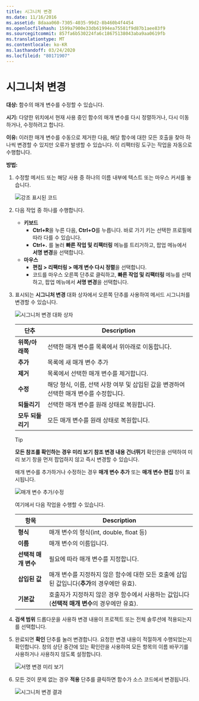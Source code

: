 ```yaml
---
title: 시그니처 변경
ms.date: 11/16/2016
ms.assetid: 8daaa060-7305-4035-99d2-8b460b4f4454
ms.openlocfilehash: 1599a7900e33db61994ea75581f9d87b1aee83f9
ms.sourcegitcommit: 857fa6b530224fa6c18675138043aba9aa0619fb
ms.translationtype: MT
ms.contentlocale: ko-KR
ms.lasthandoff: 03/24/2020
ms.locfileid: "80171907"
---
```

# <a name="change-signature"></a>시그니처 변경

**대상:** 함수의 매개 변수를 수정할 수 있습니다.

**시기:** 다양한 위치에서 현재 사용 중인 함수의 매개 변수를 다시 정렬하거나, 다시 이동하거나, 수정하려고 합니다.

**이유:** 이러한 매개 변수를 수동으로 제거한 다음, 해당 함수에 대한 모든 호출을 찾아 하나씩 변경할 수 있지만 오류가 발생할 수 있습니다.  이 리팩터링 도구는 작업을 자동으로 수행합니다.

**방법:**

1. 수정할 메서드 또는 해당 사용 중 하나의 이름 내부에 텍스트 또는 마우스 커서를 놓습니다.

   ![강조 표시된 코드](images/changesignature_highlight.png)

1. 다음 작업 중 하나를 수행합니다.
   * **키보드**
     * **Ctrl+R**을 누른 다음, **Ctrl+O**를 누릅니다.  바로 가기 키는 선택한 프로필에 따라 다를 수 있습니다.
     * **Ctrl+.** 를 눌러 **빠른 작업 및 리팩터링** 메뉴를 트리거하고, 팝업 메뉴에서 **서명 변경**을 선택합니다.
   * **마우스**
     * **편집 > 리팩터링 > 매개 변수 다시 정렬**을 선택합니다.
     * 코드를 마우스 오른쪽 단추로 클릭하고, **빠른 작업 및 리팩터링** 메뉴를 선택하고, 팝업 메뉴에서 **서명 변경**을 선택합니다.

1. 표시되는 **시그니처 변경** 대화 상자에서 오른쪽 단추를 사용하여 메서드 시그니처를 변경할 수 있습니다.

   ![시그니처 변경 대화 상자](images/changesignature_dialog.png)

   | 단추 | Description
   | ------ | ---
   | **위쪽/아래쪽**    | 선택한 매개 변수를 목록에서 위아래로 이동합니다.
   | **추가**        | 목록에 새 매개 변수 추가
   | **제거**     | 목록에서 선택한 매개 변수를 제거합니다.
   | **수정**     | 해당 형식, 이름, 선택 사항 여부 및 삽입된 값을 변경하여 선택한 매개 변수를 수정합니다.
   | **되돌리기**     | 선택한 매개 변수를 원래 상태로 복원합니다.
   | **모두 되돌리기** | 모든 매개 변수를 원래 상태로 복원합니다.

   > [!TIP]
   > **모든 참조를 확인하는 경우 미리 보기 참조 변경 내용 건너뛰기** 확인란을 선택하여 미리 보기 창을 먼저 팝업하지 않고 즉시 변경할 수 있습니다.

   매개 변수를 추가하거나 수정하는 경우 **매개 변수 추가** 또는 **매개 변수 편집** 창이 표시됩니다.

   ![매개 변수 추가/수정](images/changesignature_addmodify.png)

   여기에서 다음 작업을 수행할 수 있습니다.

   | 항목 | Description
   | ----- | ---
   | **형식**               | 매개 변수의 형식(int, double, float 등)
   | **이름**               | 매개 변수의 이름입니다.
   | **선택적 매개 변수** | 필요에 따라 매개 변수를 지정합니다.
   | **삽입된 값**     | 매개 변수를 지정하지 않은 함수에 대한 모든 호출에 삽입된 값입니다(**추가**의 경우에만 유효).
   | **기본값**      | 호출자가 지정하지 않은 경우 함수에서 사용하는 값입니다(**선택적 매개 변수**의 경우에만 유효).

1. **검색 범위** 드롭다운을 사용하 변경 내용이 프로젝트 또는 전체 솔루션에 적용되는지를 선택합니다.

1. 완료되면 **확인** 단추를 눌러 변경합니다.  요청한 변경 내용이 적절하게 수행되었는지 확인합니다.  창의 상단 중간에 있는 확인란을 사용하여 모든 항목의 이름 바꾸기를 사용하거나 사용하지 않도록 설정합니다.

   ![서명 변경 미리 보기](images/changesignature_preview.png)

1. 모든 것이 문제 없는 경우 **적용** 단추를 클릭하면 함수가 소스 코드에서 변경됩니다.

   ![시그니처 변경 결과](images/changesignature_result.png)
